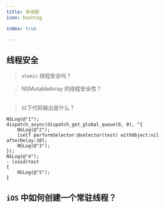 ```yaml
---
title: 多线程
icon: hashtag

index: true

---
```


<!-- more -->

## 线程安全

> `atomic` 线程安全吗？

> NSMutableArray 的线程安全性？

## 

> 以下代码输出是什么？

```objc
NSLog(@"1");
dispatch_async(dispatch_get_global_queue(0, 0), ^{
    NSLog(@"2");
    [self performSelector:@selector(test) withObject:nil afterDelay:10];
    NSLog(@"3");
});
NSLog(@"4");
- (void)test
{
    NSLog(@"5");
}
```

## `iOS` 中如何创建一个常驻线程？